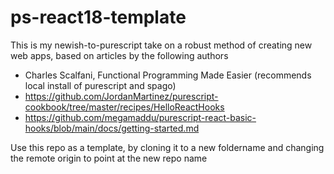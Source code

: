 # ps-react18-template

This is my newish-to-purescript take on a robust method of creating new web apps, based on articles by 
the following authors
- Charles Scalfani, Functional Programming Made Easier (recommends local install of purescript and spago)
- https://github.com/JordanMartinez/purescript-cookbook/tree/master/recipes/HelloReactHooks
- https://github.com/megamaddu/purescript-react-basic-hooks/blob/main/docs/getting-started.md

Use this repo as a template, by cloning it to a new foldername and changing the remote origin to point at the new repo name 
